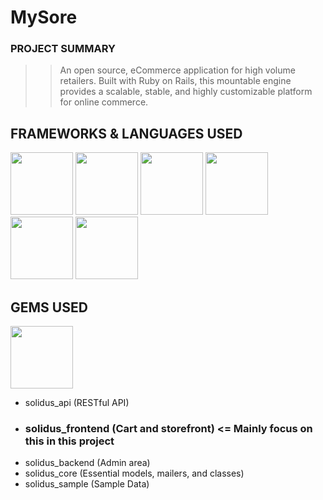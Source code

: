 # MySore

### PROJECT SUMMARY

> > An open source, eCommerce application for high volume retailers. Built with Ruby on Rails, this mountable engine provides a scalable, stable, and highly customizable platform for online commerce.

## FRAMEWORKS & LANGUAGES USED

<img src="http://baronkwan.github.io/assets/images/projects/logo-ruby.png" width="100px">
<img src="http://baronkwan.github.io/assets/images/projects/logo-rubyonrails.png" width="100px">
<img src="http://baronkwan.github.io/assets/images/projects/logo-javascript.png" width="100px">
<img src="http://baronkwan.github.io/assets/images/projects/logo-html5.png" width="100px">
<img src="http://baronkwan.github.io/assets/images/projects/logo-css3.png" width="100px">
<img src="http://baronkwan.github.io/assets/images/projects/logo-bootstrap.png" width="100px">

## GEMS USED

<img src="http://baronkwan.github.io/assets/images/projects/logo-gem-solidus.png" width="100px">

- solidus_api (RESTful API)
- ### solidus_frontend (Cart and storefront) <= Mainly focus on this in this project
- solidus_backend (Admin area)
- solidus_core (Essential models, mailers, and classes)
- solidus_sample (Sample Data)